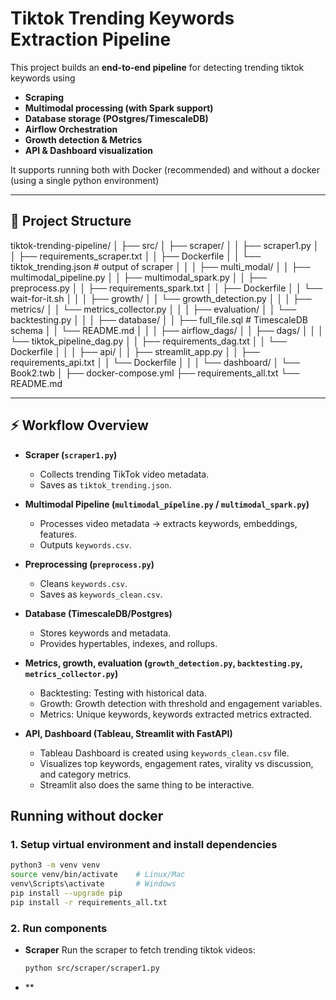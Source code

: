 # Tiktok Trending Keywords Extraction Pipeline

This project builds an **end-to-end pipeline** for detecting trending tiktok keywords using
- **Scraping**
- **Multimodal processing (with Spark support)**
- **Database storage (POstgres/TimescaleDB)**
- **Airflow Orchestration**
- **Growth detection & Metrics**
- **API & Dashboard visualization**

It supports running both with Docker (recommended) and without a docker (using a single python environment)
 
----

## 📂 Project Structure

tiktok-trending-pipeline/
│
├── src/
│   ├── scraper/
│   │   ├── scraper1.py
│   │   ├── requirements_scraper.txt
│   │   ├── Dockerfile
│   │   └── tiktok_trending.json          # output of scraper
│   │
│   ├── multi_modal/
│   │   ├── multimodal_pipeline.py
│   │   ├── multimodal_spark.py
│   │   ├── preprocess.py
│   │   ├── requirements_spark.txt
│   │   ├── Dockerfile
│   │   └── wait-for-it.sh
│   │
│   ├── growth/
│   │   └── growth_detection.py
│   │
│   ├── metrics/
│   │   └── metrics_collector.py
│   │
│   ├── evaluation/
│   │   └── backtesting.py
│   │
│   ├── database/
│   │   ├── full_file.sql                 # TimescaleDB schema
│   │   └── README.md
│   │
│   ├── airflow_dags/
│   │   ├── dags/
│   │   │   └── tiktok_pipeline_dag.py
│   │   ├── requirements_dag.txt
│   │   └── Dockerfile
│   │
│   ├── api/
│   │   ├── streamlit_app.py
│   │   ├── requirements_api.txt
│   │   └── Dockerfile
│   │
│   └── dashboard/
│       └── Book2.twb
│
├── docker-compose.yml
├── requirements_all.txt
└── README.md

--- 


## ⚡ Workflow Overview

- **Scraper (`scraper1.py`)**
  - Collects trending TikTok video metadata.
  - Saves as `tiktok_trending.json`.

- **Multimodal Pipeline (`multimodal_pipeline.py` / `multimodal_spark.py`)**
  - Processes video metadata → extracts keywords, embeddings, features.
  - Outputs `keywords.csv`.

- **Preprocessing (`preprocess.py`)**
  - Cleans `keywords.csv`.
  - Saves as `keywords_clean.csv`.

- **Database (TimescaleDB/Postgres)**
  - Stores keywords and metadata.
  - Provides hypertables, indexes, and rollups.

- **Metrics, growth, evaluation (`growth_detection.py`, `backtesting.py`, `metrics_collector.py`)**
  - Backtesting: Testing with historical data.
  - Growth: Growth detection with threshold and engagement variables.
  - Metrics: Unique keywords, keywords extracted metrics extracted.

- **API, Dashboard (Tableau, Streamlit with FastAPI)**
  - Tableau Dashboard is created using `keywords_clean.csv` file.
  - Visualizes top keywords, engagement rates, virality vs discussion, and category metrics.
  - Streamlit also does the same thing to be interactive.



## Running without docker

### 1. Setup virtual environment and install dependencies
```bash
python3 -m venv venv
source venv/bin/activate    # Linux/Mac
venv\Scripts\activate       # Windows
pip install --upgrade pip
pip install -r requirements_all.txt
```

### 2. Run components
- **Scraper**
  Run the scraper to fetch trending tiktok videos:

  ```bash
  python src/scraper/scraper1.py
  ```

- ** 

